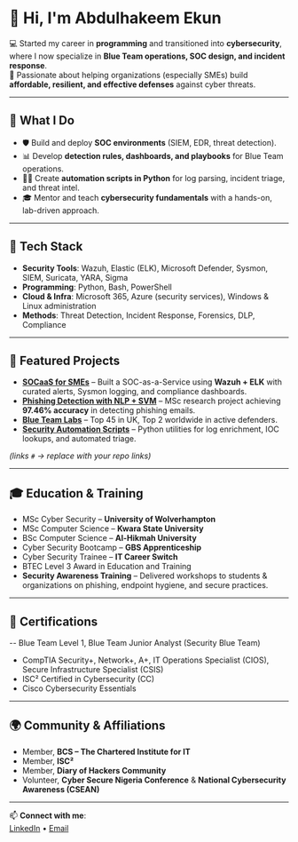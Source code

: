 # 👋 Hi, I'm Abdulhakeem Ekun  

💻 Started my career in **programming** and transitioned into **cybersecurity**, where I now specialize in **Blue Team operations, SOC design, and incident response**.  
🔐 Passionate about helping organizations (especially SMEs) build **affordable, resilient, and effective defenses** against cyber threats.  

---

## 🚀 What I Do
- 🛡️ Build and deploy **SOC environments** (SIEM, EDR, threat detection).  
- 📊 Develop **detection rules, dashboards, and playbooks** for Blue Team operations.  
- 🧑‍💻 Create **automation scripts in Python** for log parsing, incident triage, and threat intel.  
- 🎓 Mentor and teach **cybersecurity fundamentals** with a hands-on, lab-driven approach.  

---

## 🔧 Tech Stack
- **Security Tools**: Wazuh, Elastic (ELK), Microsoft Defender, Sysmon, SIEM, Suricata, YARA, Sigma  
- **Programming**: Python, Bash, PowerShell  
- **Cloud & Infra**: Microsoft 365, Azure (security services), Windows & Linux administration  
- **Methods**: Threat Detection, Incident Response, Forensics, DLP, Compliance  

---

## 📌 Featured Projects
- **[SOCaaS for SMEs](#)** – Built a SOC-as-a-Service using **Wazuh + ELK** with curated alerts, Sysmon logging, and compliance dashboards.  
- **[Phishing Detection with NLP + SVM](#)** – MSc research project achieving **97.46% accuracy** in detecting phishing emails.  
- **[Blue Team Labs](#)** – Top 45 in UK, Top 2 worldwide in active defenders.  
- **[Security Automation Scripts](#)** – Python utilities for log enrichment, IOC lookups, and automated triage.  

*(links `#` → replace with your repo links)*  

---

## 🎓 Education & Training
- MSc Cyber Security – **University of Wolverhampton**  
- MSc Computer Science – **Kwara State University**  
- BSc Computer Science – **Al-Hikmah University**  
- Cyber Security Bootcamp – **GBS Apprenticeship**  
- Cyber Security Trainee – **IT Career Switch**  
- BTEC Level 3 Award in Education and Training  
- **Security Awareness Training** – Delivered workshops to students & organizations on phishing, endpoint hygiene, and secure practices.  

---

## 🏅 Certifications
-- Blue Team Level 1, Blue Team Junior Analyst (Security Blue Team)  
- CompTIA Security+, Network+, A+, IT Operations Specialist (CIOS), Secure Infrastructure Specialist (CSIS)  
- ISC² Certified in Cybersecurity (CC)  
- Cisco Cybersecurity Essentials  

---

## 🌍 Community & Affiliations
- Member, **BCS – The Chartered Institute for IT**  
- Member, **ISC²**  
- Member, **Diary of Hackers Community**  
- Volunteer, **Cyber Secure Nigeria Conference** & **National Cybersecurity Awareness (CSEAN)**  

---

📫 **Connect with me**:  
[LinkedIn](https://www.linkedin.com/in/abdulhakeem-ekun-mbcs-b92863137?lipi=urn%3Ali%3Apage%3Ad_flagship3_profile_view_base_contact_details%3B9hV6ZLhCSyy1empo9g7XRA%3D%3D) • [Email](mailto:ekun.abdulhakeem@gmail.com)
